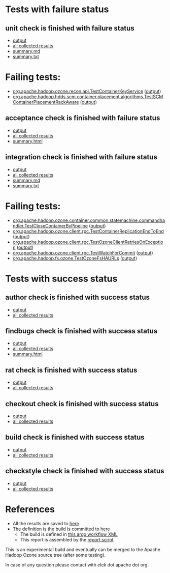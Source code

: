 # Tests with failure status

## unit check is finished with failure status

   * [output](https://raw.githubusercontent.com/elek/ozone-ci-q4/master/pr/pr-hdds-2213-2l6tc/unit/output.log)
   * [all collected results](https://github.com/elek/ozone-ci-q4/tree/master/pr/pr-hdds-2213-2l6tc/unit)
   * [summary.md](https://github.com/elek/ozone-ci-q4/tree/master/pr/pr-hdds-2213-2l6tc/unit/summary.md)
   * [summary.txt](https://github.com/elek/ozone-ci-q4/tree/master/pr/pr-hdds-2213-2l6tc/unit/summary.txt)

# Failing tests: 

 * [org.apache.hadoop.ozone.recon.api.TestContainerKeyService](hadoop-ozone/recon/org.apache.hadoop.ozone.recon.api.TestContainerKeyService.txt) ([output](hadoop-ozone/recon/org.apache.hadoop.ozone.recon.api.TestContainerKeyService-output.txt))
 * [org.apache.hadoop.hdds.scm.container.placement.algorithms.TestSCMContainerPlacementRackAware](hadoop-hdds/server-scm/org.apache.hadoop.hdds.scm.container.placement.algorithms.TestSCMContainerPlacementRackAware.txt) ([output](hadoop-hdds/server-scm/org.apache.hadoop.hdds.scm.container.placement.algorithms.TestSCMContainerPlacementRackAware-output.txt))

## acceptance check is finished with failure status

   * [output](https://raw.githubusercontent.com/elek/ozone-ci-q4/master/pr/pr-hdds-2213-2l6tc/acceptance/output.log)
   * [all collected results](https://github.com/elek/ozone-ci-q4/tree/master/pr/pr-hdds-2213-2l6tc/acceptance)
   * [summary.html](https://elek.github.io/ozone-ci-q4/pr/pr-hdds-2213-2l6tc/acceptance/summary.html)


## integration check is finished with failure status

   * [output](https://raw.githubusercontent.com/elek/ozone-ci-q4/master/pr/pr-hdds-2213-2l6tc/integration/output.log)
   * [all collected results](https://github.com/elek/ozone-ci-q4/tree/master/pr/pr-hdds-2213-2l6tc/integration)
   * [summary.md](https://github.com/elek/ozone-ci-q4/tree/master/pr/pr-hdds-2213-2l6tc/integration/summary.md)
   * [summary.txt](https://github.com/elek/ozone-ci-q4/tree/master/pr/pr-hdds-2213-2l6tc/integration/summary.txt)

# Failing tests: 

 * [org.apache.hadoop.ozone.container.common.statemachine.commandhandler.TestCloseContainerByPipeline](hadoop-ozone/integration-test/org.apache.hadoop.ozone.container.common.statemachine.commandhandler.TestCloseContainerByPipeline.txt) ([output](hadoop-ozone/integration-test/org.apache.hadoop.ozone.container.common.statemachine.commandhandler.TestCloseContainerByPipeline-output.txt))
 * [org.apache.hadoop.ozone.client.rpc.TestContainerReplicationEndToEnd](hadoop-ozone/integration-test/org.apache.hadoop.ozone.client.rpc.TestContainerReplicationEndToEnd.txt) ([output](hadoop-ozone/integration-test/org.apache.hadoop.ozone.client.rpc.TestContainerReplicationEndToEnd-output.txt))
 * [org.apache.hadoop.ozone.client.rpc.TestOzoneClientRetriesOnException](hadoop-ozone/integration-test/org.apache.hadoop.ozone.client.rpc.TestOzoneClientRetriesOnException.txt) ([output](hadoop-ozone/integration-test/org.apache.hadoop.ozone.client.rpc.TestOzoneClientRetriesOnException-output.txt))
 * [org.apache.hadoop.ozone.client.rpc.TestWatchForCommit](hadoop-ozone/integration-test/org.apache.hadoop.ozone.client.rpc.TestWatchForCommit.txt) ([output](hadoop-ozone/integration-test/org.apache.hadoop.ozone.client.rpc.TestWatchForCommit-output.txt))
 * [org.apache.hadoop.fs.ozone.TestOzoneFsHAURLs](hadoop-ozone/ozonefs/org.apache.hadoop.fs.ozone.TestOzoneFsHAURLs.txt) ([output](hadoop-ozone/ozonefs/org.apache.hadoop.fs.ozone.TestOzoneFsHAURLs-output.txt))


# Tests with success status

## author check is finished with success status

   * [output](https://raw.githubusercontent.com/elek/ozone-ci-q4/master/pr/pr-hdds-2213-2l6tc/author/output.log)
   * [all collected results](https://github.com/elek/ozone-ci-q4/tree/master/pr/pr-hdds-2213-2l6tc/author)


## findbugs check is finished with success status

   * [output](https://raw.githubusercontent.com/elek/ozone-ci-q4/master/pr/pr-hdds-2213-2l6tc/findbugs/output.log)
   * [all collected results](https://github.com/elek/ozone-ci-q4/tree/master/pr/pr-hdds-2213-2l6tc/findbugs)
   * [summary.html](https://elek.github.io/ozone-ci-q4/pr/pr-hdds-2213-2l6tc/findbugs/summary.html)


## rat check is finished with success status

   * [output](https://raw.githubusercontent.com/elek/ozone-ci-q4/master/pr/pr-hdds-2213-2l6tc/rat/output.log)
   * [all collected results](https://github.com/elek/ozone-ci-q4/tree/master/pr/pr-hdds-2213-2l6tc/rat)


## checkout check is finished with success status

   * [output](https://raw.githubusercontent.com/elek/ozone-ci-q4/master/pr/pr-hdds-2213-2l6tc/checkout/output.log)
   * [all collected results](https://github.com/elek/ozone-ci-q4/tree/master/pr/pr-hdds-2213-2l6tc/checkout)


## build check is finished with success status

   * [output](https://raw.githubusercontent.com/elek/ozone-ci-q4/master/pr/pr-hdds-2213-2l6tc/build/output.log)
   * [all collected results](https://github.com/elek/ozone-ci-q4/tree/master/pr/pr-hdds-2213-2l6tc/build)


## checkstyle check is finished with success status

   * [output](https://raw.githubusercontent.com/elek/ozone-ci-q4/master/pr/pr-hdds-2213-2l6tc/checkstyle/output.log)
   * [all collected results](https://github.com/elek/ozone-ci-q4/tree/master/pr/pr-hdds-2213-2l6tc/checkstyle)




# References

 * All the results are saved to [here](https://github.com/elek/ozone-ci-q4/tree/master/pr/pr-hdds-2213-2l6tc/)
 * The definition is the build is committed to [here](https://github.com/elek/argo-ozone)
    * The build is defined in [this argo workflow XML](https://github.com/elek/argo-ozone/blob/master/ozone-build.yaml)
    * This report is assembled by the [report script](https://github.com/elek/argo-ozone/blob/master/scripts/report.sh)

This is an experimental build and eventually can be merged to the Apache Hadoop Ozone source tree (after some testing).

In case of any question please contact with elek dot apache dot org.
